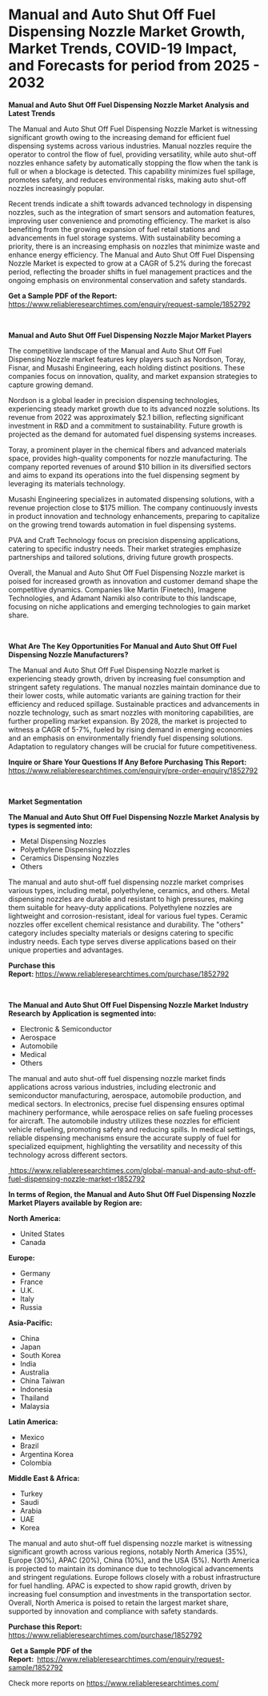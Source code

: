 <p><h1>Manual and Auto Shut Off Fuel Dispensing Nozzle Market Growth, Market Trends, COVID-19 Impact, and Forecasts for period from 2025 - 2032</h1></p><p><strong>Manual and Auto Shut Off Fuel Dispensing Nozzle Market Analysis and Latest Trends</strong></p>
<p><p>The Manual and Auto Shut Off Fuel Dispensing Nozzle Market is witnessing significant growth owing to the increasing demand for efficient fuel dispensing systems across various industries. Manual nozzles require the operator to control the flow of fuel, providing versatility, while auto shut-off nozzles enhance safety by automatically stopping the flow when the tank is full or when a blockage is detected. This capability minimizes fuel spillage, promotes safety, and reduces environmental risks, making auto shut-off nozzles increasingly popular. </p><p>Recent trends indicate a shift towards advanced technology in dispensing nozzles, such as the integration of smart sensors and automation features, improving user convenience and promoting efficiency. The market is also benefiting from the growing expansion of fuel retail stations and advancements in fuel storage systems. With sustainability becoming a priority, there is an increasing emphasis on nozzles that minimize waste and enhance energy efficiency. The Manual and Auto Shut Off Fuel Dispensing Nozzle Market is expected to grow at a CAGR of 5.2% during the forecast period, reflecting the broader shifts in fuel management practices and the ongoing emphasis on environmental conservation and safety standards.</p></p>
<p><strong>Get a Sample PDF of the Report:&nbsp;</strong> <a href="https://www.reliableresearchtimes.com/enquiry/request-sample/1852792?utm_campaign=2627&utm_medium=2&utm_source=Github&utm_content=ia&utm_term=12042025&utm_id=manual-and-auto-shut-off-fuel-dispensing-nozzle">https://www.reliableresearchtimes.com/enquiry/request-sample/1852792</a></p>
<p>&nbsp;</p>
<p><strong>Manual and Auto Shut Off Fuel Dispensing Nozzle Major Market Players</strong></p>
<p><p>The competitive landscape of the Manual and Auto Shut Off Fuel Dispensing Nozzle market features key players such as Nordson, Toray, Fisnar, and Musashi Engineering, each holding distinct positions. These companies focus on innovation, quality, and market expansion strategies to capture growing demand.</p><p>Nordson is a global leader in precision dispensing technologies, experiencing steady market growth due to its advanced nozzle solutions. Its revenue from 2022 was approximately $2.1 billion, reflecting significant investment in R&D and a commitment to sustainability. Future growth is projected as the demand for automated fuel dispensing systems increases.</p><p>Toray, a prominent player in the chemical fibers and advanced materials space, provides high-quality components for nozzle manufacturing. The company reported revenues of around $10 billion in its diversified sectors and aims to expand its operations into the fuel dispensing segment by leveraging its materials technology.</p><p>Musashi Engineering specializes in automated dispensing solutions, with a revenue projection close to $175 million. The company continuously invests in product innovation and technology enhancements, preparing to capitalize on the growing trend towards automation in fuel dispensing systems.</p><p>PVA and Craft Technology focus on precision dispensing applications, catering to specific industry needs. Their market strategies emphasize partnerships and tailored solutions, driving future growth prospects.</p><p>Overall, the Manual and Auto Shut Off Fuel Dispensing Nozzle market is poised for increased growth as innovation and customer demand shape the competitive dynamics. Companies like Martin (Finetech), Imagene Technologies, and Adamant Namiki also contribute to this landscape, focusing on niche applications and emerging technologies to gain market share.</p></p>
<p>&nbsp;</p>
<p><strong>What Are The Key Opportunities For Manual and Auto Shut Off Fuel Dispensing Nozzle Manufacturers?</strong></p>
<p><p>The Manual and Auto Shut Off Fuel Dispensing Nozzle market is experiencing steady growth, driven by increasing fuel consumption and stringent safety regulations. The manual nozzles maintain dominance due to their lower costs, while automatic variants are gaining traction for their efficiency and reduced spillage. Sustainable practices and advancements in nozzle technology, such as smart nozzles with monitoring capabilities, are further propelling market expansion. By 2028, the market is projected to witness a CAGR of 5-7%, fueled by rising demand in emerging economies and an emphasis on environmentally friendly fuel dispensing solutions. Adaptation to regulatory changes will be crucial for future competitiveness.</p></p>
<p><strong>Inquire or Share Your Questions If Any Before Purchasing This Report:</strong> <a href="https://www.reliableresearchtimes.com/enquiry/pre-order-enquiry/1852792?utm_campaign=2627&utm_medium=2&utm_source=Github&utm_content=ia&utm_term=12042025&utm_id=manual-and-auto-shut-off-fuel-dispensing-nozzle">https://www.reliableresearchtimes.com/enquiry/pre-order-enquiry/1852792</a></p>
<p>&nbsp;</p>
<p><strong>Market Segmentation</strong></p>
<p><strong>The Manual and Auto Shut Off Fuel Dispensing Nozzle Market Analysis by types is segmented into:</strong></p>
<p><ul><li>Metal Dispensing Nozzles</li><li>Polyethylene Dispensing Nozzles</li><li>Ceramics Dispensing Nozzles</li><li>Others</li></ul></p>
<p><p>The manual and auto shut-off fuel dispensing nozzle market comprises various types, including metal, polyethylene, ceramics, and others. Metal dispensing nozzles are durable and resistant to high pressures, making them suitable for heavy-duty applications. Polyethylene nozzles are lightweight and corrosion-resistant, ideal for various fuel types. Ceramic nozzles offer excellent chemical resistance and durability. The "others" category includes specialty materials or designs catering to specific industry needs. Each type serves diverse applications based on their unique properties and advantages.</p></p>
<p><strong>Purchase this Report:&nbsp;</strong><a href="https://www.reliableresearchtimes.com/purchase/1852792?utm_campaign=2627&utm_medium=2&utm_source=Github&utm_content=ia&utm_term=12042025&utm_id=manual-and-auto-shut-off-fuel-dispensing-nozzle">https://www.reliableresearchtimes.com/purchase/1852792</a></p>
<p>&nbsp;</p>
<p><strong>The Manual and Auto Shut Off Fuel Dispensing Nozzle Market Industry Research by Application is segmented into:</strong></p>
<p><ul><li>Electronic & Semiconductor</li><li>Aerospace</li><li>Automobile</li><li>Medical</li><li>Others</li></ul></p>
<p><p>The manual and auto shut-off fuel dispensing nozzle market finds applications across various industries, including electronic and semiconductor manufacturing, aerospace, automobile production, and medical sectors. In electronics, precise fuel dispensing ensures optimal machinery performance, while aerospace relies on safe fueling processes for aircraft. The automobile industry utilizes these nozzles for efficient vehicle refueling, promoting safety and reducing spills. In medical settings, reliable dispensing mechanisms ensure the accurate supply of fuel for specialized equipment, highlighting the versatility and necessity of this technology across different sectors.</p></p>
<p><a href="https://www.reliableresearchtimes.com/global-manual-and-auto-shut-off-fuel-dispensing-nozzle-market-r1852792?utm_campaign=2627&utm_medium=2&utm_source=Github&utm_content=ia&utm_term=12042025&utm_id=manual-and-auto-shut-off-fuel-dispensing-nozzle">&nbsp;https://www.reliableresearchtimes.com/global-manual-and-auto-shut-off-fuel-dispensing-nozzle-market-r1852792</a></p>
<p><strong>In terms of Region, the Manual and Auto Shut Off Fuel Dispensing Nozzle Market Players available by Region are:</strong></p>
<p>
    <p> <strong> North America: </strong>
        <ul>
            <li>United States</li>
            <li>Canada</li>
        </ul>
        </p> 
    <p> <strong> Europe: </strong>
        <ul>
            <li>Germany</li>
            <li>France</li>
            <li>U.K.</li>
            <li>Italy</li>
            <li>Russia</li>
        </ul>
        </p> 
    <p> <strong> Asia-Pacific: </strong>
        <ul>
            <li>China</li>
            <li>Japan</li>
            <li>South Korea</li>
            <li>India</li>
            <li>Australia</li>
            <li>China Taiwan</li>
            <li>Indonesia</li>
            <li>Thailand</li>
            <li>Malaysia</li>
        </ul>
        </p> 
    <p> <strong> Latin America: </strong>
        <ul>
            <li>Mexico</li>
            <li>Brazil</li>
            <li>Argentina Korea</li>
            <li>Colombia</li>
        </ul>
        </p> 
    <p> <strong> Middle East & Africa: </strong>
        <ul>
            <li>Turkey</li>
            <li>Saudi</li>
            <li>Arabia</li>
            <li>UAE</li>
            <li>Korea</li>
        </ul>
    </p>
    </p>
<p><p>The manual and auto shut-off fuel dispensing nozzle market is witnessing significant growth across various regions, notably North America (35%), Europe (30%), APAC (20%), China (10%), and the USA (5%). North America is projected to maintain its dominance due to technological advancements and stringent regulations. Europe follows closely with a robust infrastructure for fuel handling. APAC is expected to show rapid growth, driven by increasing fuel consumption and investments in the transportation sector. Overall, North America is poised to retain the largest market share, supported by innovation and compliance with safety standards.</p></p>
<p><strong>Purchase this Report: </strong><a href="https://www.reliableresearchtimes.com/purchase/1852792?utm_campaign=2627&utm_medium=2&utm_source=Github&utm_content=ia&utm_term=12042025&utm_id=manual-and-auto-shut-off-fuel-dispensing-nozzle">https://www.reliableresearchtimes.com/purchase/1852792</a></p>
<p>&nbsp;<strong>Get a Sample PDF of the Report:&nbsp;&nbsp;</strong><a href="https://www.reliableresearchtimes.com/enquiry/request-sample/1852792?utm_campaign=2627&utm_medium=2&utm_source=Github&utm_content=ia&utm_term=12042025&utm_id=manual-and-auto-shut-off-fuel-dispensing-nozzle">https://www.reliableresearchtimes.com/enquiry/request-sample/1852792</a></p>
<p><strong></strong></p>
<p>Check more reports on <a href="https://www.reliableresearchtimes.com/?utm_campaign=2627&utm_medium=2&utm_source=Github&utm_content=ia&utm_term=12042025&utm_id=manual-and-auto-shut-off-fuel-dispensing-nozzle">https://www.reliableresearchtimes.com/</a></p>